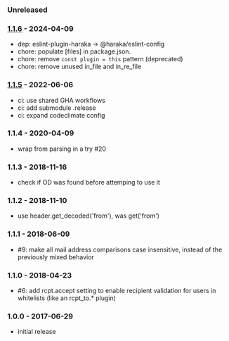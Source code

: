 ### Unreleased


### [1.1.6] - 2024-04-09

- dep: eslint-plugin-haraka -> @haraka/eslint-config
- chore: populate [files] in package.json.
- chore: remove `const plugin = this` pattern (deprecated)
- chore: remove unused in_file and in_re_file

### [1.1.5] - 2022-06-06

- ci: use shared GHA workflows
- ci: add submodule .release
- ci: expand codeclimate config

### 1.1.4 - 2020-04-09

- wrap from parsing in a try #20

### 1.1.3 - 2018-11-16

- check if OD was found before attemping to use it

### 1.1.2 - 2018-11-10

- use header.get_decoded('from'), was get('from')

### 1.1.1 - 2018-06-09

- #9: make all mail address comparisons case insensitive, instead of the previously mixed behavior

### 1.1.0 - 2018-04-23

- #6: add rcpt.accept setting to enable recipient validation for users in whitelists (like an rcpt_to.* plugin)

### 1.0.0 - 2017-06-29

- initial release

[1.1.5]: https://github.com/haraka/haraka-plugin-access/releases/tag/1.1.5
[1.1.6]: https://github.com/haraka/haraka-plugin-access/releases/tag/1.1.6
